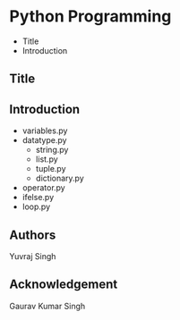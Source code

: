# Python Programming
- Title
- Introduction

## Title

## Introduction

- variables.py
- datatype.py
	- string.py
	- list.py
	- tuple.py
	- dictionary.py
- operator.py
- ifelse.py
- loop.py

## Authors
Yuvraj Singh
## Acknowledgement
Gaurav Kumar Singh